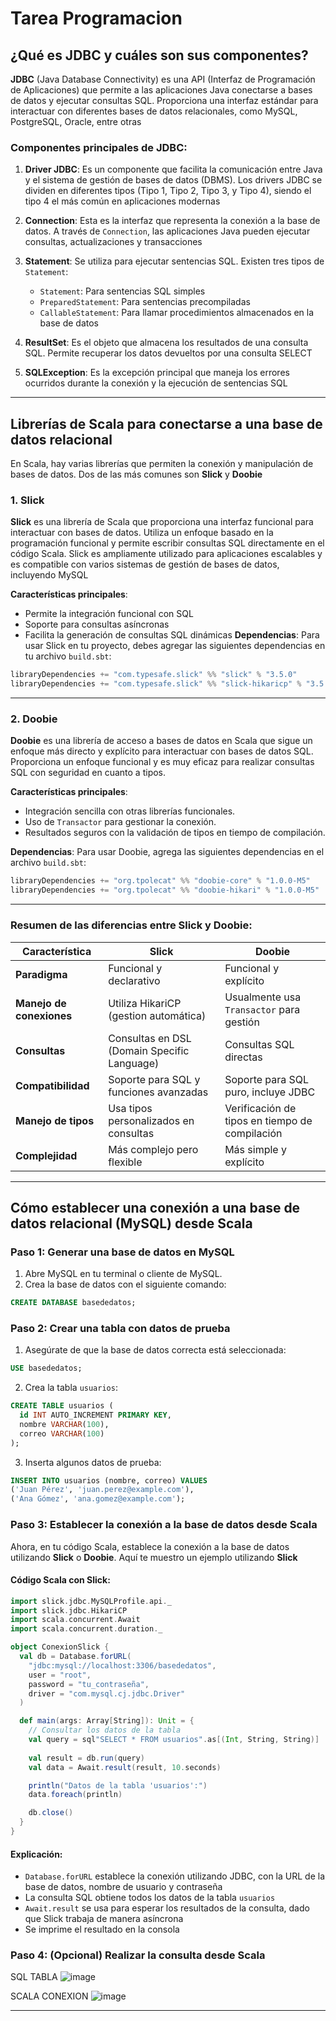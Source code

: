 # Tarea Programacion
## ¿Qué es JDBC y cuáles son sus componentes?

**JDBC** (Java Database Connectivity) es una API (Interfaz de Programación de Aplicaciones) que permite a las aplicaciones Java conectarse a bases de datos y ejecutar consultas SQL. Proporciona una interfaz estándar para interactuar con diferentes bases de datos relacionales, como MySQL, PostgreSQL, Oracle, entre otras

### Componentes principales de JDBC:

1. **Driver JDBC**: Es un componente que facilita la comunicación entre Java y el sistema de gestión de bases de datos (DBMS). Los drivers JDBC se dividen en diferentes tipos (Tipo 1, Tipo 2, Tipo 3, y Tipo 4), siendo el tipo 4 el más común en aplicaciones modernas

2. **Connection**: Esta es la interfaz que representa la conexión a la base de datos. A través de `Connection`, las aplicaciones Java pueden ejecutar consultas, actualizaciones y transacciones

3. **Statement**: Se utiliza para ejecutar sentencias SQL. Existen tres tipos de `Statement`: 
   - `Statement`: Para sentencias SQL simples
   - `PreparedStatement`: Para sentencias precompiladas
   - `CallableStatement`: Para llamar procedimientos almacenados en la base de datos

4. **ResultSet**: Es el objeto que almacena los resultados de una consulta SQL. Permite recuperar los datos devueltos por una consulta SELECT

5. **SQLException**: Es la excepción principal que maneja los errores ocurridos durante la conexión y la ejecución de sentencias SQL

---

## Librerías de Scala para conectarse a una base de datos relacional

En Scala, hay varias librerías que permiten la conexión y manipulación de bases de datos. Dos de las más comunes son **Slick** y **Doobie**

### 1. **Slick**

**Slick** es una librería de Scala que proporciona una interfaz funcional para interactuar con bases de datos. Utiliza un enfoque basado en la programación funcional y permite escribir consultas SQL directamente en el código Scala. Slick es ampliamente utilizado para aplicaciones escalables y es compatible con varios sistemas de gestión de bases de datos, incluyendo MySQL

**Características principales**:
- Permite la integración funcional con SQL
- Soporte para consultas asíncronas
- Facilita la generación de consultas SQL dinámicas
**Dependencias**:
Para usar Slick en tu proyecto, debes agregar las siguientes dependencias en tu archivo `build.sbt`:

```scala
libraryDependencies += "com.typesafe.slick" %% "slick" % "3.5.0"
libraryDependencies += "com.typesafe.slick" %% "slick-hikaricp" % "3.5.0"
```

---

### 2. **Doobie**

**Doobie** es una librería de acceso a bases de datos en Scala que sigue un enfoque más directo y explícito para interactuar con bases de datos SQL. Proporciona un enfoque funcional y es muy eficaz para realizar consultas SQL con seguridad en cuanto a tipos.

**Características principales**:
- Integración sencilla con otras librerías funcionales.
- Uso de `Transactor` para gestionar la conexión.
- Resultados seguros con la validación de tipos en tiempo de compilación.

**Dependencias**:
Para usar Doobie, agrega las siguientes dependencias en el archivo `build.sbt`:

```scala
libraryDependencies += "org.tpolecat" %% "doobie-core" % "1.0.0-M5"
libraryDependencies += "org.tpolecat" %% "doobie-hikari" % "1.0.0-M5"
```

---

### Resumen de las diferencias entre Slick y Doobie:

| Característica         | **Slick**                                   | **Doobie**                                  |
|------------------------|---------------------------------------------|---------------------------------------------|
| **Paradigma**           | Funcional y declarativo                    | Funcional y explícito                       |
| **Manejo de conexiones**| Utiliza HikariCP (gestion automática)       | Usualmente usa `Transactor` para gestión    |
| **Consultas**           | Consultas en DSL (Domain Specific Language) | Consultas SQL directas                      |
| **Compatibilidad**      | Soporte para SQL y funciones avanzadas     | Soporte para SQL puro, incluye JDBC        |
| **Manejo de tipos**     | Usa tipos personalizados en consultas      | Verificación de tipos en tiempo de compilación|
| **Complejidad**         | Más complejo pero flexible                  | Más simple y explícito                      |

---

## Cómo establecer una conexión a una base de datos relacional (MySQL) desde Scala

### Paso 1: Generar una base de datos en MySQL

1. Abre MySQL en tu terminal o cliente de MySQL.
2. Crea la base de datos con el siguiente comando:

```sql
CREATE DATABASE basededatos;
```

### Paso 2: Crear una tabla con datos de prueba

1. Asegúrate de que la base de datos correcta está seleccionada:

```sql
USE basededatos;
```

2. Crea la tabla `usuarios`:

```sql
CREATE TABLE usuarios (
  id INT AUTO_INCREMENT PRIMARY KEY,
  nombre VARCHAR(100),
  correo VARCHAR(100)
);
```

3. Inserta algunos datos de prueba:

```sql
INSERT INTO usuarios (nombre, correo) VALUES
('Juan Pérez', 'juan.perez@example.com'),
('Ana Gómez', 'ana.gomez@example.com');
```

### Paso 3: Establecer la conexión a la base de datos desde Scala

Ahora, en tu código Scala, establece la conexión a la base de datos utilizando **Slick** o **Doobie**. Aquí te muestro un ejemplo utilizando **Slick**

#### Código Scala con Slick:

```scala
import slick.jdbc.MySQLProfile.api._
import slick.jdbc.HikariCP
import scala.concurrent.Await
import scala.concurrent.duration._

object ConexionSlick {
  val db = Database.forURL(
    "jdbc:mysql://localhost:3306/basededatos", 
    user = "root", 
    password = "tu_contraseña", 
    driver = "com.mysql.cj.jdbc.Driver"
  )

  def main(args: Array[String]): Unit = {
    // Consultar los datos de la tabla
    val query = sql"SELECT * FROM usuarios".as[(Int, String, String)]
    
    val result = db.run(query)
    val data = Await.result(result, 10.seconds)

    println("Datos de la tabla 'usuarios':")
    data.foreach(println)

    db.close()
  }
}
```

#### Explicación:
- `Database.forURL` establece la conexión utilizando JDBC, con la URL de la base de datos, nombre de usuario y contraseña
- La consulta SQL obtiene todos los datos de la tabla `usuarios`
- `Await.result` se usa para esperar los resultados de la consulta, dado que Slick trabaja de manera asíncrona
- Se imprime el resultado en la consola

### Paso 4: (Opcional) Realizar la consulta desde Scala
SQL TABLA
![image](https://github.com/user-attachments/assets/69f484de-3bd3-41ab-85aa-cd13a6620af0)

SCALA CONEXION
![image](https://github.com/user-attachments/assets/150cca52-0a16-459c-9621-6d46dcbb4566)


---
